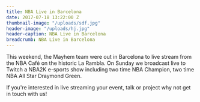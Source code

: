 ```yaml
---
title: NBA Live in Barcelona
date: 2017-07-18 13:22:00 Z
thumbnail-image: "/uploads/sdf.jpg"
header-image: "/uploads/hj.jpg"
header-caption: NBA Live in Barcelona
breadcrumb: NBA Live in Barcelona
---
```


This weekend, the Mayhem team were out in Barcelona to live stream from the NBA Café on the historic La Rambla. On Sunday we broadcast live to Twitch a NBA2K e-sports show including two time NBA Champion, two time NBA All Star Draymond Green. 

If you're interested in live streaming your event, talk or project why not get in touch with us!